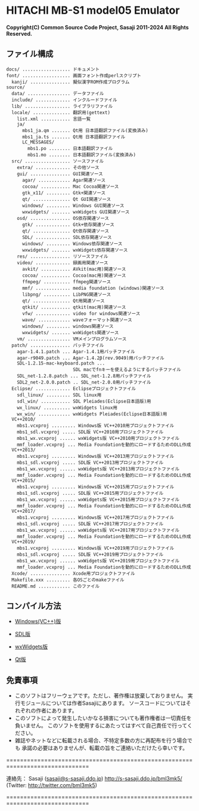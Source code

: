 # HITACHI MB-S1 model05 Emulator

#### Copyright(C) Common Source Code Project, Sasaji 2011-2024 All Rights Reserved.

## ファイル構成

    docs/ .................. ドキュメント
    font/ .................. 画面フォント作成perlスクリプト
      kanji/ ............... 擬似漢字ROM作成プログラム
    source/
      data/ ................ データファイル
      include/ ............. インクルードファイル
      lib/ ................. ライブラリファイル
      locale/ .............. 翻訳用(gettext)
        list.xml ........... 言語一覧
        ja/
          mbs1_ja.qm ....... Qt用 日本語翻訳ファイル(変換済み)
          mbs1_ja.ts ....... Qt用 日本語翻訳ファイル
          LC_MESSAGES/
            mbs1.po ........ 日本語翻訳ファイル
            mbs1.mo ........ 日本語翻訳ファイル(変換済み)
      src/ ................. ソースファイル
        extra/ ............. その他ソース
        gui/ ............... GUI関連ソース
          agar/ ............ Agar関連ソース
          cocoa/ ........... Mac Cocoa関連ソース
          gtk_x11/ ......... Gtk+関連ソース
          qt/ .............. Qt GUI関連ソース
          windows/ ......... Windows GUI関連ソース
          wxwidgets/ ....... wxWidgets GUI関連ソース
        osd/ ............... OS依存関連ソース
          gtk/ ............. Gtk+依存関連ソース
          qt/ .............. Qt依存関連ソース
          SDL/ ............. SDL依存関連ソース
          windows/ ......... Windows依存関連ソース
          wxwidgets/ ....... wxWidgets依存関連ソース
        res/ ............... リソースファイル
        video/ ............. 録画用関連ソース
          avkit/ ........... AVkit(mac用)関連ソース
          cocoa/ ........... Cocoa(mac用)関連ソース
          ffmpeg/ .......... ffmpeg関連ソース
          mmf/ ............. media foundation (windows)関連ソース
          libpng/ .......... LibPNG関連ソース
          qt/ .............. Qt用関連ソース
          qtkit/ ........... qtkit(mac用)関連ソース
          vfw/ ............. video for windows関連ソース
          wave/ ............ waveフォーマット関連ソース
          windows/ ......... windows関連ソース
          wxwidgets/ ....... wxWidgets関連ソース
        vm/ ................ VMメインプログラムソース
      patch/ ............... パッチファイル
        agar-1.4.1.patch ... Agar-1.4.1用パッチファイル
        agar-r9049.patch ... Agar-1.4.2β(rev.9049)用パッチファイル
        SDL-1.2.15-mac-keyboard.patch ...
                             SDL macでfnキーを使えるようにするパッチファイル
        SDL_net-1.2.8.patch ... SDL_net-1.2.8用パッチファイル
        SDL2_net-2.0.0.patch .. SDL_net-2.0.0用パッチファイル
      Eclipse/ ............. Eclipseプロジェクトファイル
        sdl_linux/ ......... SDL linux用
        sdl_win/ ........... SDL Pleiades(Eclipse日本語版)用
        wx_linux/ .......... wxWidgets linux用
        wx_win/ ............ wxWidgets Pleiades(Eclipse日本語版)用   
      VC++2010/
        mbs1.vcxproj ......... Windows版 VC++2010用プロジェクトファイル
        mbs1_sdl.vcxproj ..... SDL版 VC++2010用プロジェクトファイル
        mbs1_wx.vcxproj ...... wxWidgets版 VC++2010用プロジェクトファイル
        mmf_loader.vcxproj ... Media Foundationを動的にロードするためのDLL作成
      VC++2013/
        mbs1.vcxproj ......... Windows版 VC++2013用プロジェクトファイル
        mbs1_sdl.vcxproj ..... SDL版 VC++2013用プロジェクトファイル
        mbs1_wx.vcxproj ...... wxWidgets版 VC++2013用プロジェクトファイル
        mmf_loader.vcxproj ... Media Foundationを動的にロードするためのDLL作成
      VC++2015/
        mbs1.vcxproj ......... Windows版 VC++2015用プロジェクトファイル
        mbs1_sdl.vcxproj ..... SDL版 VC++2015用プロジェクトファイル
        mbs1_wx.vcxproj ...... wxWidgets版 VC++2015用プロジェクトファイル
        mmf_loader.vcxproj ... Media Foundationを動的にロードするためのDLL作成
      VC++2017/
        mbs1.vcxproj ......... Windows版 VC++2017用プロジェクトファイル
        mbs1_sdl.vcxproj ..... SDL版 VC++2017用プロジェクトファイル
        mbs1_wx.vcxproj ...... wxWidgets版 VC++2017用プロジェクトファイル
        mmf_loader.vcxproj ... Media Foundationを動的にロードするためのDLL作成
      VC++2019/
        mbs1.vcxproj ......... Windows版 VC++2019用プロジェクトファイル
        mbs1_sdl.vcxproj ..... SDL版 VC++2019用プロジェクトファイル
        mbs1_wx.vcxproj ...... wxWidgets版 VC++2019用プロジェクトファイル
        mmf_loader.vcxproj ... Media Foundationを動的にロードするためのDLL作成
      Xcode/ ............... Xcode用プロジェクトファイル
      Makefile.xxx ......... 各OSごとのmakeファイル
      README.md ............ このファイル


## コンパイル方法

 * [Windows(VC++)版](README_WIN.md)

 * [SDL版](README_SDL.md)

 * [wxWidgets版](README_WX.md)

 * [Qt版](README_QT.md)


## 免責事項

* このソフトはフリーウェアです。ただし、著作権は放棄しておりません。
  実行モジュールについては作者Sasajiにあります。
  ソースコードについてはそれぞれの作者にあります。
* このソフトによって発生したいかなる損害についても著作権者は一切責任を負いません。
  このソフトを使用するにあたってはすべて自己責任で行ってください。
* 雑誌やネットなどに転載される場合、不特定多数の方に再配布を行う場合でも
  承諾の必要はありませんが、転載の旨をご連絡いただけたら幸いです。


==============================================================================

連絡先：
  Sasaji (sasaji@s-sasaji.ddo.jp)
  http://s-sasaji.ddo.jp/bml3mk5/
  (Twitter: http://twitter.com/bml3mk5)

==============================================================================

